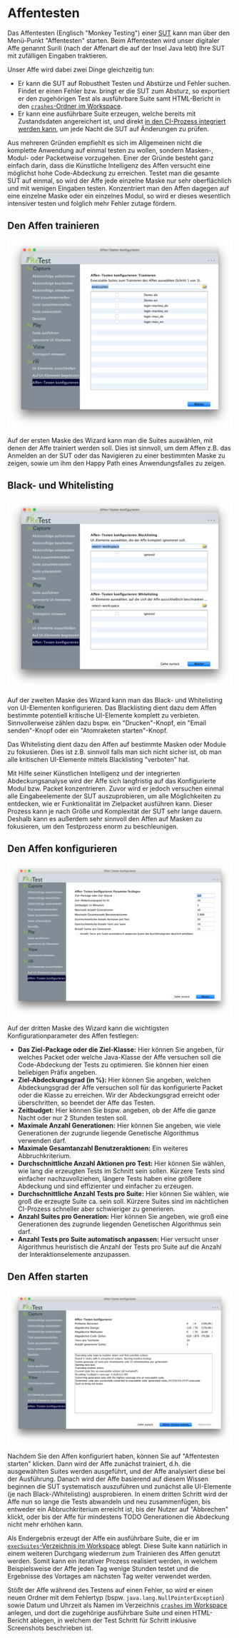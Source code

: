 Affentesten
===========

Das Affentesten (Englisch "Monkey Testing") einer [SUT](../testprozess/was-ist-die-sut.md) kann man über den Menü-Punkt "Affentesten" starten.
Beim Affentesten wird unser digitaler Affe genannt Surili (nach der Affenart die auf der Insel Java lebt) Ihre SUT mit zufälligen Eingaben traktieren.

Unser Affe wird dabei zwei Dinge gleichzeitig tun:

* Er kann die SUT auf Robustheit Testen und Abstürze und Fehler suchen. Findet er einen Fehler bzw. bringt er die SUT zum Absturz, so exportiert er den zugehörigen Test als ausführbare Suite samt HTML-Bericht in den [`crashes`-Ordner im Workspace](../konfiguration/verzeichnisse.md).
* Er kann eine ausführbare Suite erzeugen, welche bereits mit Zustandsdaten angereichert ist, und direkt [in den CI-Prozess integriert werden kann](../testprozess/prozess-mit-ci-server.md), um jede Nacht die SUT auf Änderungen zu prüfen.

Aus mehreren Gründen empfiehlt es sich im Allgemeinen nicht die komplette Anwendung auf einmal testen zu wollen, sondern Masken-, Modul- oder Packetweise vorzugehen.
Einer der Gründe besteht ganz einfach darin, dass die Künstliche Intelligenz des Affen versucht eine möglichst hohe Code-Abdeckung zu erreichen.
Testet man die gesamte SUT auf einmal, so wird der Affe jede einzelne Maske nur sehr oberflächlich und mit wenigen Eingaben testen.
Konzentriert man den Affen dagegen auf eine einzelne Maske oder ein einzelnes Modul, so wird er dieses wesentlich intensiver testen und folglich mehr Fehler zutage fördern.

Den Affen trainieren
--------------------

![Den Affen trainieren](affentesten-1.png)

Auf der ersten Maske des Wizard kann man die Suites auswählen, mit denen der Affe trainiert werden soll.
Dies ist sinnvoll, um dem Affen z.B. das Anmelden an der SUT oder das Navigieren zu einer bestimmten Maske zu zeigen, 
sowie um ihm den Happy Path eines Anwendungsfalles zu zeigen.

Black- und Whitelisting
-----------------------

![Black-/Whitelisting](affentesten-2.png)

Auf der zweiten Maske des Wizard kann man das Black- und Whitelisting von UI-Elementen konfigurieren.
Das Blacklisting dient dazu dem Affen bestimmte potentiell kritische UI-Elemente komplett zu verbieten.
Sinnvollerweise zählen dazu bspw. ein "Drucken"-Knopf, ein "Email senden"-Knopf oder ein "Atomraketen starten"-Knopf.

Das Whitelisting dient dazu den Affen auf bestimmte Masken oder Module zu fokusieren.
Dies ist z.B. sinnvoll falls man sich nicht sicher ist, ob man alle kritischen UI-Elemente mittels Blacklisting "verboten" hat.

Mit Hilfe seiner Künstlichen Intelligenz und der integrierten Abdeckungsanalyse wird der Affe sich langfristig auf das Konfigurierte Modul bzw. Packet konzentrieren.
Zuvor wird er jedoch versuchen einmal alle Eingabeelemente der SUT auszuprobieren, um alle Möglichkeiten zu entdecken, wie er Funktionalität im Zielpacket ausführen kann.
Dieser Prozess kann je nach Größe und Komplexität der SUT sehr lange dauern.
Deshalb kann es außerdem sehr sinnvoll den Affen auf Masken zu fokusieren, um den Testprozess enorm zu beschleunigen.

Den Affen konfigurieren
-----------------------

![Den Affen konfigurieren](affentesten-3.png)

Auf der dritten Maske des Wizard kann die wichtigsten Konfigurationparameter des Affen festlegen:

* **Das Ziel-Package oder die Ziel-Klasse:** Hier können Sie angeben, für welches Packet oder welche Java-Klasse 
  der Affe versuchen soll die Code-Abdeckung der Tests zu optimieren.
  Sie können hier einen beliebigen Präfix angeben.
* **Ziel-Abdeckungsgrad (in %):** Hier können Sie angeben, welchen Abdeckungsgrad der Affe versuchen soll für das konfigurierte Packet oder die Klasse zu erreichen.
  Wir der Abdeckungsgrad erreicht oder überschritten, so beendet der Affe das Testen.
* **Zeitbudget:** Hier können Sie bspw. angeben, ob der Affe die ganze Nacht oder nur 2 Stunden testen soll.
* **Maximale Anzahl Generationen:** Hier können Sie angeben, wie viele Generationen der zugrunde liegende Genetische Algorithmus verwenden darf.
* **Maximale Gesamtanzahl Benutzeraktionen:** Ein weiteres Abbruchkriterium.
* **Durchschnittliche Anzahl Aktionen pro Test:** Hier können Sie wählen, wie lang die erzeugten Tests im Schnitt sein sollen. 
  Kürzere Tests sind einfacher nachzuvollziehen, längere Tests haben eine größere Abdeckung und sind effizienter und einfacher zu erzeugen.
* **Durchschnittliche Anzahl Tests pro Suite:** Hier können Sie wählen, wie groß die erzeugte Suite ca. sein soll.
  Kürzere Suites sind im nächtlichen CI-Prozess schneller aber schwieriger zu generieren.
* **Anzahl Suites pro Generation:** Hier können Sie angeben, wie groß eine Generationen des zugrunde liegenden Genetischen Algorithmus sein darf.
* **Anzahl Tests pro Suite automatisch anpassen:** Hier versucht unser Algorithmus heuristisch die Anzahl der Tests pro Suite auf die Anzahl der Interaktionselemente anzupassen.

Den Affen starten
-----------------

![Den Affen starten](affentesten-4.png)

Nachdem Sie den Affen konfiguriert haben, können Sie auf "Affentesten starten" klicken.
Dann wird der Affe zunächst trainiert, d.h. die ausgewählten Suites werden ausgeführt, und der Affe analysiert diese bei der Ausführung.
Danach wird der Affe basierend auf diesem Wissen beginnen die SUT systematisch auszuführen und zunächst alle UI-Elemente (je nach Black-/Whitelisting) ausprobieren.
In einem dritten Schritt wird der Affe nun so lange die Tests abwandeln und neu zusammenfügen, 
bis entweder ein Abbruchkriterium erreicht ist, 
bis der Nutzer auf "Abbrechen" klickt, 
oder bis der Affe für mindestens TODO Generationen die Abdeckung nicht mehr erhöhen kann.

Als Endergebnis erzeugt der Affe ein ausführbare Suite, die er im [`execSuites`-Verzeichnis im Workspace](../konfiguration/verzeichnisse.md) ablegt.
Diese Suite kann natürlich in einem weiteren Durchgang wiederrum zum Trainieren des Affen genutzt werden.
Somit kann ein iterativer Prozess realisiert werden, in welchem Beispielsweise der Affe jeden Tag wenige Stunden testet
und die Ergebnisse des Vortages am nächsten Tag weiter verwendet werden.

Stößt der Affe während des Testens auf einen Fehler, so wird er einen neuen Ordner mit dem Fehlertyp (bspw. `java.lang.NullPointerException`) sowie Datum und Uhrzeit als Namen
im Verzeichnis [`crashes` im Workspace](../konfiguration/verzeichnisse.md) anlegen, und dort die zugehörige ausführbare Suite und einen HTML-Bericht ablegen, 
in welchem der Test Schritt für Schritt inklusive Screenshots beschrieben ist. 
